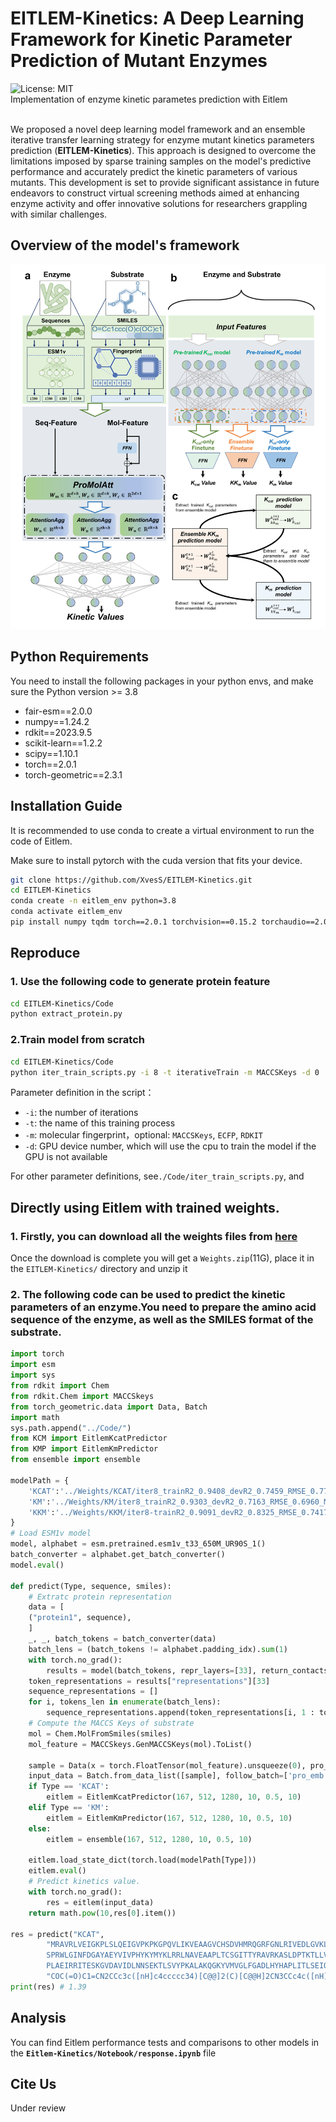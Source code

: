 # EITLEM-Kinetics: A Deep Learning Framework for Kinetic Parameter Prediction of Mutant Enzymes
![License: MIT](https://img.shields.io/badge/License-MIT-yellow.svg) <br>
Implementation of enzyme kinetic parametes prediction with Eitlem<br><br>

We proposed a novel deep learning model framework and an ensemble iterative transfer learning strategy for enzyme mutant kinetics parameters prediction (**EITLEM-Kinetics**). This approach is designed to overcome the limitations imposed by sparse training samples on the model's predictive performance and accurately predict the kinetic parameters of various mutants. This development is set to provide significant assistance in future endeavors to construct virtual screening methods aimed at enhancing enzyme activity and offer innovative solutions for researchers grappling with similar challenges. 

## Overview of the model's framework
![EITLEM-Kinetics](./eitlem.png) 

## Python Requirements
You need to install the following packages in your python envs, and make sure the Python version >= 3.8

- fair-esm==2.0.0
- numpy==1.24.2
- rdkit==2023.9.5
- scikit-learn==1.2.2
- scipy==1.10.1
- torch==2.0.1
- torch-geometric==2.3.1

<!-- and all the source code is in the /Code/ directory, training and testing code is in the /Notebook/ directory. -->

## Installation Guide
It is recommended to use conda to create a virtual environment to run the code of Eitlem. 

Make sure to install pytorch with the cuda version that fits your device.
```bash
git clone https://github.com/XvesS/EITLEM-Kinetics.git
cd EITLEM-Kinetics
conda create -n eitlem_env python=3.8
conda activate eitlem_env
pip install numpy tqdm torch==2.0.1 torchvision==0.15.2 torchaudio==2.0.2 fair-esm torch_geometric rdkit tensorboard
```

## Reproduce
### 1. Use the following code to generate protein feature
```bash
cd EITLEM-Kinetics/Code
python extract_protein.py
```

### 2.Train model from scratch
```bash
cd EITLEM-Kinetics/Code
python iter_train_scripts.py -i 8 -t iterativeTrain -m MACCSKeys -d 0
```
Parameter definition in the script：
- `-i`: the number of iterations
- `-t`: the name of this training process
- `-m`: molecular fingerprint，optional: `MACCSKeys`, `ECFP`, `RDKIT`
- `-d`: GPU device number, which will use the cpu to train the model if the GPU is not available 

For other parameter definitions, see`./Code/iter_train_scripts.py`, and 

## Directly using Eitlem with trained weights.

### 1. Firstly, you can download all the weights files from **[here](https://drive.google.com/file/d/1ielYt8FwanX9GKGP-5rCV0F8H-NFckZ9/view?usp=drive_link)**

Once the download is complete you will get a `Weights.zip`(11G), place it in the `EITLEM-Kinetics/` directory and unzip it

### 2. The following code can be used to predict the kinetic parameters of an enzyme.You need to prepare the amino acid sequence of the enzyme, as well as the SMILES format of the substrate.

```python
import torch
import esm
import sys
from rdkit import Chem
from rdkit.Chem import MACCSkeys
from torch_geometric.data import Data, Batch
import math
sys.path.append("../Code/")
from KCM import EitlemKcatPredictor
from KMP import EitlemKmPredictor
from ensemble import ensemble

modelPath = {
    'KCAT':'../Weights/KCAT/iter8_trainR2_0.9408_devR2_0.7459_RMSE_0.7751_MAE_0.4787',
    'KM':'../Weights/KM/iter8_trainR2_0.9303_devR2_0.7163_RMSE_0.6960_MAE_0.4802',
    'KKM':'../Weights/KKM/iter8-trainR2_0.9091_devR2_0.8325_RMSE_0.7417_MAE_0.4896'
}
# Load ESM1v model
model, alphabet = esm.pretrained.esm1v_t33_650M_UR90S_1()
batch_converter = alphabet.get_batch_converter()
model.eval()

def predict(Type, sequence, smiles):
    # Extratc protein representation
    data = [
    ("protein1", sequence),
    ]
    _, _, batch_tokens = batch_converter(data)
    batch_lens = (batch_tokens != alphabet.padding_idx).sum(1)
    with torch.no_grad():
        results = model(batch_tokens, repr_layers=[33], return_contacts=False)
    token_representations = results["representations"][33]
    sequence_representations = []
    for i, tokens_len in enumerate(batch_lens):
        sequence_representations.append(token_representations[i, 1 : tokens_len - 1])
    # Compute the MACCS Keys of substrate
    mol = Chem.MolFromSmiles(smiles)
    mol_feature = MACCSkeys.GenMACCSKeys(mol).ToList()

    sample = Data(x = torch.FloatTensor(mol_feature).unsqueeze(0), pro_emb=sequence_representations[0])
    input_data = Batch.from_data_list([sample], follow_batch=['pro_emb'])
    if Type == 'KCAT':
        eitlem = EitlemKcatPredictor(167, 512, 1280, 10, 0.5, 10)
    elif Type == 'KM':
        eitlem = EitlemKmPredictor(167, 512, 1280, 10, 0.5, 10)
    else:
        eitlem = ensemble(167, 512, 1280, 10, 0.5, 10)
    
    eitlem.load_state_dict(torch.load(modelPath[Type]))
    eitlem.eval()
    # Predict kinetics value.
    with torch.no_grad():
        res = eitlem(input_data)
    return math.pow(10,res[0].item())

res = predict("KCAT", 
        "MRAVRLVEIGKPLSLQEIGVPKPKGPQVLIKVEAAGVCHSDVHMRQGRFGNLRIVEDLGVKLPVTLGHEIAGKIEEVGDEVVGYSKGDLVAVNPWQGEGNCYYCRIGEEHLCD\
        SPRWLGINFDGAYAEYVIVPHYKYMYKLRRLNAVEAAPLTCSGITTYRAVRKASLDPTKTLLVVGAGGGLGTMAVQIAKAVSGATIIGVDVREEAVEAAKRAGADYVINASMQD\
        PLAEIRRITESKGVDAVIDLNNSEKTLSVYPKALAKQGKYVMVGLFGADLHYHAPLITLSEIQFVGSLVGNQSDFLGIMRLAEAGKVKPMITKTMKLEEANEAIDNLENFKAIGRQVLIP",
        "COC(=O)C1=CN2CCc3c([nH]c4ccccc34)[C@@]2(C)[C@@H]2CN3CCc4c([nH]c5ccccc45)[C@H]3C[C@H]12")    
print(res) # 1.39

```

## Analysis
You can find Eitlem performance tests and comparisons to other models in the **`Eitlem-Kinetics/Notebook/response.ipynb`** file

## Cite Us

Under review
